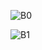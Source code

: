 ![B0](https://github.com/user-attachments/assets/94070e62-d505-4344-88dd-17038e44ac82)

![B1](https://github.com/user-attachments/assets/95dafca4-1e41-4382-bb49-aa3494e73e74)
